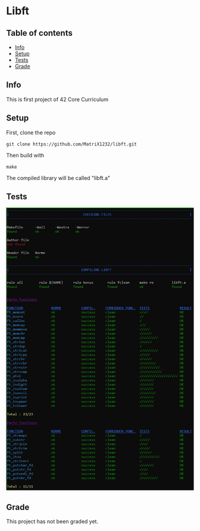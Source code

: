 # Libft
## Table of contents
* [Info](#info)
* [Setup](#setup)
* [Tests](#tests)
* [Grade](#grade)

## Info
This is first project of 42 Core Curriculum

## Setup
First, clone the repo
```
git clone https://github.com/MatriX1232/libft.git
```
Then build with
```
make
```
The compiled library will be called "libft.a"

## Tests
![Libft-war-machine 100% mark](https://github.com/MatriX1232/libft/blob/main/libft-war-machine.png)

## Grade
This project has not been graded yet.
